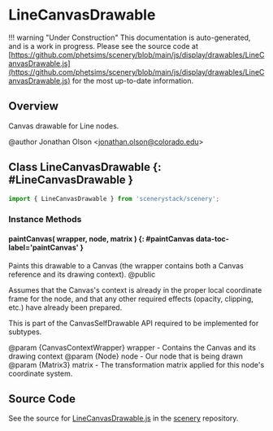 # LineCanvasDrawable

!!! warning "Under Construction"
    This documentation is auto-generated, and is a work in progress. Please see the source code at
    [https://github.com/phetsims/scenery/blob/main/js/display/drawables/LineCanvasDrawable.js](https://github.com/phetsims/scenery/blob/main/js/display/drawables/LineCanvasDrawable.js) for the most up-to-date information.

## Overview

Canvas drawable for Line nodes.

@author Jonathan Olson &lt;jonathan.olson@colorado.edu&gt;

## Class LineCanvasDrawable {: #LineCanvasDrawable }


```js
import { LineCanvasDrawable } from 'scenerystack/scenery';
```
### Instance Methods

#### paintCanvas( wrapper, node, matrix ) {: #paintCanvas data-toc-label='paintCanvas' }

Paints this drawable to a Canvas (the wrapper contains both a Canvas reference and its drawing context).
@public

Assumes that the Canvas's context is already in the proper local coordinate frame for the node, and that any
other required effects (opacity, clipping, etc.) have already been prepared.

This is part of the CanvasSelfDrawable API required to be implemented for subtypes.

@param {CanvasContextWrapper} wrapper - Contains the Canvas and its drawing context
@param {Node} node - Our node that is being drawn
@param {Matrix3} matrix - The transformation matrix applied for this node's coordinate system.



## Source Code

See the source for [LineCanvasDrawable.js](https://github.com/phetsims/scenery/blob/main/js/display/drawables/LineCanvasDrawable.js) in the [scenery](https://github.com/phetsims/scenery) repository.
